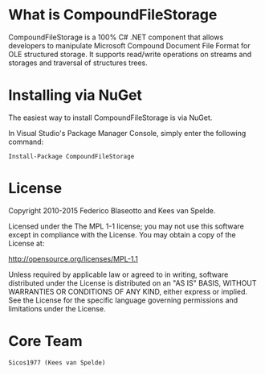 What is CompoundFileStorage
=========

CompoundFileStorage is a 100% C# .NET component that allows developers to manipulate Microsoft Compound Document File Format for OLE structured storage. It supports read/write operations on streams and storages and traversal of structures trees. 

Installing via NuGet
====================

The easiest way to install CompoundFileStorage is via NuGet.

In Visual Studio's Package Manager Console, simply enter the following command:

    Install-Package CompoundFileStorage


License
=======

Copyright 2010-2015 Federico Blaseotto and Kees van Spelde.

Licensed under the The MPL 1-1 license; you may not use this software except in compliance with the License. You may obtain a copy of the License at:

http://opensource.org/licenses/MPL-1.1

Unless required by applicable law or agreed to in writing, software distributed under the License is distributed on an "AS IS" BASIS, WITHOUT WARRANTIES OR CONDITIONS OF ANY KIND, either express or implied. See the License for the specific language governing permissions and limitations under the License.

Core Team
=========
    Sicos1977 (Kees van Spelde)
